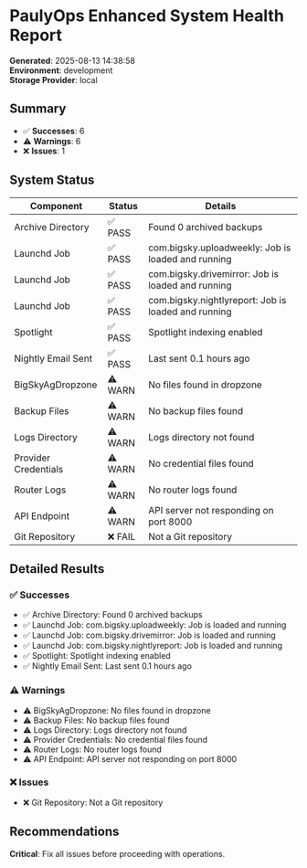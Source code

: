 # PaulyOps Enhanced System Health Report

**Generated**: 2025-08-13 14:38:58  
**Environment**: development  
**Storage Provider**: local

## Summary

- ✅ **Successes**: 6
- ⚠️  **Warnings**: 6
- ❌ **Issues**: 1

## System Status

| Component | Status | Details |
|-----------|--------|---------|
| Archive Directory | ✅ PASS | Found 0 archived backups |
| Launchd Job | ✅ PASS | com.bigsky.uploadweekly: Job is loaded and running |
| Launchd Job | ✅ PASS | com.bigsky.drivemirror: Job is loaded and running |
| Launchd Job | ✅ PASS | com.bigsky.nightlyreport: Job is loaded and running |
| Spotlight | ✅ PASS | Spotlight indexing enabled |
| Nightly Email Sent | ✅ PASS | Last sent 0.1 hours ago |
|  BigSkyAgDropzone | ⚠️ WARN | No files found in dropzone |
|  Backup Files | ⚠️ WARN | No backup files found |
|  Logs Directory | ⚠️ WARN | Logs directory not found |
|  Provider Credentials | ⚠️ WARN | No credential files found |
|  Router Logs | ⚠️ WARN | No router logs found |
|  API Endpoint | ⚠️ WARN | API server not responding on port 8000 |
| Git Repository | ❌ FAIL | Not a Git repository |

## Detailed Results

### ✅ Successes
- ✅ Archive Directory: Found 0 archived backups
- ✅ Launchd Job: com.bigsky.uploadweekly: Job is loaded and running
- ✅ Launchd Job: com.bigsky.drivemirror: Job is loaded and running
- ✅ Launchd Job: com.bigsky.nightlyreport: Job is loaded and running
- ✅ Spotlight: Spotlight indexing enabled
- ✅ Nightly Email Sent: Last sent 0.1 hours ago

### ⚠️  Warnings
- ⚠️  BigSkyAgDropzone: No files found in dropzone
- ⚠️  Backup Files: No backup files found
- ⚠️  Logs Directory: Logs directory not found
- ⚠️  Provider Credentials: No credential files found
- ⚠️  Router Logs: No router logs found
- ⚠️  API Endpoint: API server not responding on port 8000

### ❌ Issues
- ❌ Git Repository: Not a Git repository

## Recommendations
**Critical**: Fix all issues before proceeding with operations.

